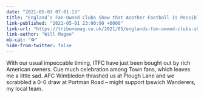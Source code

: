 ```yaml
---
date: "2021-05-03 07:01:13"
title: "England’s Fan-Owned Clubs Show that Another Football Is Possible"
link-published: "2021-05-01 23:00:00 +0000"
link-url: "https://tribunemag.co.uk/2021/05/englands-fan-owned-clubs-show-that-another-football-is-possible/"
link-author: "Will Magee"
mb-cat: "⚽️"
hide-from-twitter: false
---
```


With our usual impeccable timing, ITFC have just been bought out by rich American owners. Cue much celebration among Town fans, which leaves me a little sad. AFC Wimbledon thrashed us at Plough Lane and we scrabbled a 0-0 draw at Portman Road – might support Ipswich Wanderers, my local team.
